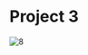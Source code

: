 # Project 3
![8](https://user-images.githubusercontent.com/78957004/207391644-d984c2b3-eaad-4d81-9fb4-fe8291d9521f.png)
